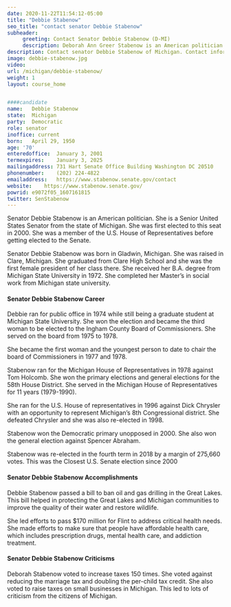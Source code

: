 ```yaml
---
date: 2020-11-22T11:54:12-05:00
title: "Debbie Stabenow"
seo_title: "contact senator Debbie Stabenow"
subheader:
     greeting: Contact Senator Debbie Stabenow (D-MI)
     description: Deborah Ann Greer Stabenow is an American politician serving as the senior United States Senator from Michigan, a seat she was first elected to in 2000. A member of the Democratic Party, she became the state's first female U.S. Senator after defeating Republican incumbent Spencer Abraham.
description: Contact senator Debbie Stabenow of Michigan. Contact information for Debbie Stabenow includes email address, phone number, and mailing address.
image: debbie-stabenow.jpg
video: 
url: /michigan/debbie-stabenow/
weight: 1
layout: course_home


####candidate
name:	Debbie Stabenow
state:	Michigan
party:	Democratic
role: senator
inoffice: current
born:	April 29, 1950 
age: '70'
enteredoffice:	January 3, 2001
termexpires:	January 3, 2025
mailingaddress:	731 Hart Senate Office Building Washington DC 20510
phonenumber:	(202) 224-4822
emailaddress:	https://www.stabenow.senate.gov/contact
website:	https://www.stabenow.senate.gov/
powrid: e9072f05_1607161815
twitter: SenStabenow
---
```

Senator Debbie Stabenow is an American politician. She is a Senior United States Senator from the state of Michigan. She was first elected to this seat in 2000. She was a member of the U.S. House of Representatives before getting elected to the Senate.

Senator Debbie Stabenow was born in Gladwin, Michigan. She was raised in Clare, Michigan. She graduated from Clare High School and she was the first female president of her class there. She received her B.A. degree from Michigan State University in 1972. She completed her Master’s in social work from Michigan state university.

#### Senator Debbie Stabenow Career

Debbie ran for public office in 1974 while still being a graduate student at Michigan State University. She won the election and became the third woman to be elected to the Ingham County Board of Commissioners. She served on the board from 1975 to 1978.

She became the first woman and the youngest person to date to chair the board of Commissioners in 1977 and 1978.

Stabenow ran for the Michigan House of Representatives in 1978 against Tom Holcomb. She won the primary elections and general elections for the 58th House District. She served in the Michigan House of Representatives for 11 years (1979-1990).

She ran for the U.S. House of representatives in 1996 against Dick Chrysler with an opportunity to represent Michigan’s 8th Congressional district. She defeated Chrysler and she was also re-elected in 1998.

Stabenow won the Democratic primary unopposed in 2000. She also won the general election against Spencer Abraham.

Stabenow was re-elected in the fourth term in 2018 by a margin of 275,660 votes. This was the Closest U.S. Senate election since 2000

#### Senator Debbie Stabenow Accomplishments

Debbie Stabenow passed a bill to ban oil and gas drilling in the Great Lakes. This bill helped in protecting the Great Lakes and Michigan communities to improve the quality of their water and restore wildlife.

She led efforts to pass $170 million for Flint to address critical health needs. She made efforts to make sure that people have affordable health care, which includes prescription drugs, mental health care, and addiction treatment.

#### Senator Debbie Stabenow Criticisms

Deborah Stabenow voted to increase taxes 150 times. She voted against reducing the marriage tax and doubling the per-child tax credit. She also voted to raise taxes on small businesses in Michigan. This led to lots of criticism from the citizens of Michigan.

